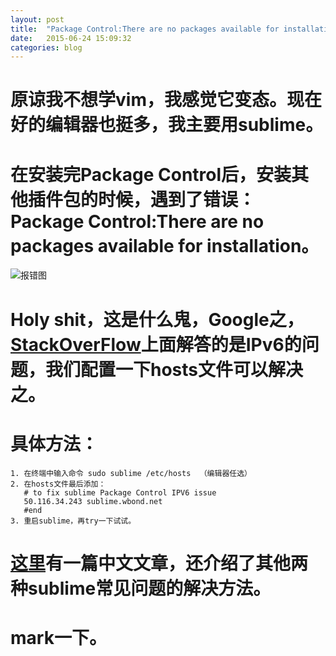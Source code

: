 ```yaml
---
layout: post
title:  "Package Control:There are no packages available for installation的解决方法"
date:   2015-06-24 15:09:32
categories: blog
---
```


# 原谅我不想学vim，我感觉它变态。现在好的编辑器也挺多，我主要用sublime。


# 在安装完Package Control后，安装其他插件包的时候，遇到了错误：Package Control:There are no packages available for installation。 


![报错图](http://ww2.sinaimg.cn/large/0069kYsZjw1etf7vpy7bhj30ca05d74r.jpg)


# Holy shit，这是什么鬼，Google之，[StackOverFlow](http://stackoverflow.com/questions/25105139/sublime-text-2-there-are-no-packages-available-for-installation)上面解答的是IPv6的问题，我们配置一下hosts文件可以解决之。


# 具体方法：     
    1. 在终端中输入命令 sudo sublime /etc/hosts  （编辑器任选）        
    2. 在hosts文件最后添加：  
       # to fix sublime Package Control IPV6 issue                  
       50.116.34.243 sublime.wbond.net      
       #end         
    3. 重启sublime，再try一下试试。


# [这里](http://blog.csdn.net/freshlover/article/details/44261229)有一篇中文文章，还介绍了其他两种sublime常见问题的解决方法。


# mark一下。




<script>
  (function(i,s,o,g,r,a,m){i['GoogleAnalyticsObject']=r;i[r]=i[r]||function(){
  (i[r].q=i[r].q||[]).push(arguments)},i[r].l=1*new Date();a=s.createElement(o),
  m=s.getElementsByTagName(o)[0];a.async=1;a.src=g;m.parentNode.insertBefore(a,m)
  })(window,document,'script','//www.google-analytics.com/analytics.js','ga');

  ga('create', 'UA-64460072-1', 'auto');
  ga('send', 'pageview');

</script>


